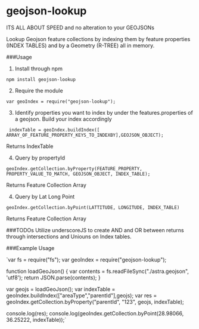 # geojson-lookup
ITS ALL ABOUT SPEED and no alteration to your GEOJSONs 

Lookup Geojson feature collections by indexing them by feature properties (INDEX TABLES) and by a Geometry (R-TREE) all in memory.

###Usage 

1) Install through npm

`npm install geojson-lookup`

2) Require the module 

`var geoIndex = require("geojson-lookup");`

3) Identify properties you want to index by under the features.properties of a geojson.
Build your index accordingly

` indexTable = geoIndex.buildIndex([ ARRAY_OF_FEATURE_PROPERTY_KEYS_TO_INDEXBY],GEOJSON_OBJECT);`

Returns IndexTable

4) Query by propertyId

`geoIndex.getCollection.byProperty(FEATURE_PROPERTY, PROPERTY_VALUE_TO_MATCH, GEOJSON_OBJECT, INDEX_TABLE);`

Returns Feature Collection Array

4) Query by Lat Long Point

`geoIndex.getCollection.byPoint(LATTITUDE, LONGITUDE, INDEX_TABLE)`

Returns Feature Collection Array


###TODOs
Utilize underscoreJS to create AND and OR between returns through intersections and Uniouns on Index tables. 

###Example Usage

`var fs = require("fs");
var geoIndex = require("geojson-lookup");

function loadGeoJson()
{
    var contents = fs.readFileSync("./astra.geojson", 'utf8');
    return  JSON.parse(contents);
}

var geojs = loadGeoJson();
var indexTable = geoIndex.buildIndex(["areaType","parentId"],geojs);
var res = geoIndex.getCollection.byProperty("parentId", "123", geojs, indexTable);



console.log(res);
console.log(geoIndex.getCollection.byPoint(28.98066, 36.25222, indexTable));`
